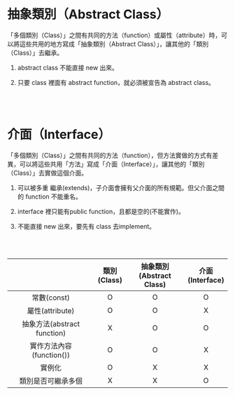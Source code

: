 # 抽象類別（Abstract Class）
「多個類別（Class）」之間有共同的方法（function）或屬性（attribute）時，可以將這些共用的地方寫成「抽象類別（Abstract Class）」，讓其他的「類別（Class）」去繼承。

1. abstract class 不能直接 new 出來。

2. 只要 class 裡面有 abstract function，就必須被宣告為 abstract class。


<br/>

<br/>

# 介面（Interface）
「多個類別（Class）」之間有共同的方法（function），但方法實做的方式有差異，可以將這些共用「方法」寫成「介面（Interface）」，讓其他的「類別（Class）」去實做這個介面。  

1. 可以被多重 繼承(extends)，子介面會擁有父介面的所有規範。但父介面之間的 function 不能重名。

2. interface 裡只能有public function，且都是空的(不能實作)。
3. 不能直接 new 出來，要先有 class 去implement。

<br/>

<br/>


||類別<br/>(Class)|抽象類別<br/>(Abstract Class)|介面<br/>(Interface)|
|:--:|:--:|:--:|:--:|
|常數(const)|O|O|O|
|屬性(attribute)|O|O|X|
|抽象方法(abstract function)|X|O|O|
|實作方法內容(function())|O|O|X|
|實例化|O|X|X|
|類別是否可繼承多個|X|X|O|